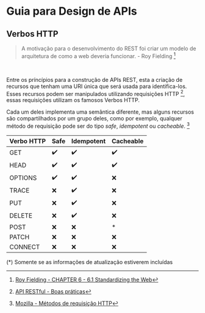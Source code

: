 # Guia para Design de APIs

## Verbos HTTP

> A motivação para o desenvolvimento do REST foi criar um modelo de arquitetura de como a web deveria funcionar. - Roy Fielding [^1]

<br>

Entre os príncípios para a construção de APIs REST, esta a criação de recursos que tenham uma URI única que será usada para identifica-los. Esses recursos podem ser manipulados utilizando requisições HTTP [^2], essas requisições utilizam os famosos Verbos HTTP.

Cada um deles implementa uma semântica diferente, mas alguns recursos são compartilhados por um grupo deles, como por exemplo, qualquer método de requisição pode ser do tipo _safe_, _idempotent_ ou _cacheable_. [^3]


Verbo HTTP | Safe | Idempotent | Cacheable
--- | --- | --- | ---
GET | ✔️ | ✔️ | ✔️
HEAD | ✔️ | ✔️ | ✔️
OPTIONS | ✔️ | ✔️ | :x:
TRACE | :x: | ✔️ | :x:
PUT | :x: | ✔️ | :x:
DELETE | :x: | ✔️ | :x:
POST | :x: | :x: | *
PATCH | :x: | :x: | :x:
CONNECT | :x: | :x: | :x:

(*) Somente se as informações de atualização estiverem incluídas



[^1]: [Roy Fielding - CHAPTER 6 - 6.1 Standardizing the Web](https://www.ics.uci.edu/~fielding/pubs/dissertation/evaluation.htm)
[^2]: [API RESTful - Boas práticas](https://www.brunobrito.net.br/api-restful-boas-praticas/)
[^3]: [Mozilla - Métodos de requisição HTTP](https://developer.mozilla.org/pt-BR/docs/Web/HTTP/Methods)
